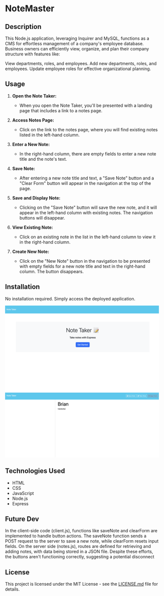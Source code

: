 # NoteMaster

## Description
This Node.js application, leveraging Inquirer and MySQL, functions as a CMS for effortless management of a company's employee database. Business owners can efficiently view, organize, and plan their company structure with features like:

View departments, roles, and employees.
Add new departments, roles, and employees.
Update employee roles for effective organizational planning.


## Usage

1. **Open the Note Taker:**
   - When you open the Note Taker, you'll be presented with a landing page that includes a link to a notes page.

2. **Access Notes Page:**
   - Click on the link to the notes page, where you will find existing notes listed in the left-hand column.

3. **Enter a New Note:**
   - In the right-hand column, there are empty fields to enter a new note title and the note's text.

4. **Save Note:**
   - After entering a new note title and text, a "Save Note" button and a "Clear Form" button will appear in the navigation at the top of the page.

5. **Save and Display Note:**
   - Clicking on the "Save Note" button will save the new note, and it will appear in the left-hand column with existing notes. The navigation buttons will disappear.

6. **View Existing Note:**
   - Click on an existing note in the list in the left-hand column to view it in the right-hand column.

7. **Create New Note:**
   - Click on the "New Note" button in the navigation to be presented with empty fields for a new note title and text in the right-hand column. The button disappears.

## Installation
No installation required. Simply access the deployed application.


![Example Image](imgs/Screenshot%202024-03-12%20at%207.05.21%20PM.png)
![Example Image](imgs/Screenshot%202024-03-12%20at%207.05.36%20PM.png)

## Technologies Used
- HTML
- CSS
- JavaScript
- Node.js
- Express

## Future Dev
In the client-side code (client.js), functions like saveNote and clearForm are implemented to handle button actions. The saveNote function sends a POST request to the server to save a new note, while clearForm resets input fields. On the server side (notes.js), routes are defined for retrieving and adding notes, with data being stored in a JSON file. Despite these efforts, the buttons aren't functioning correctly, suggesting a potential disconnect
## License
This project is licensed under the MIT License - see the [LICENSE.md](LICENSE.md) file for details.